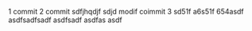 1 commit
2 commit
sdfjhqdjf sdjd  modif coimmit 3
sd51f
a6s51f
654asdf
asdfsadfsadf
asdfsadf
asdfas
asdf
